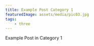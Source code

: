 ```yaml
---
title: Example Post Category 1
featuredImage: assets/media/pic03.jpg
tags:
    - three
---
```


Example Post in Category 1
